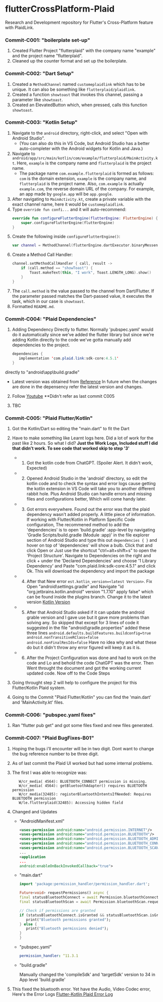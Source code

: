 # flutterCrossPlatform-Plaid

Research and Development repository for Flutter's Cross-Platform feature with PlaidLink.

### Commit-C001: "boilerplate set-up"

1. Created Flutter Project "flutterplaid" with the company name "example" and the project name "flutterplaid".
2. Cleaned up the counter format and set up the boilerplate.

### Commit-C002: "Dart Setup"

1. Created a `MethodChannel` named `customeplaidlink` which has to be unique. It can also be something like `flutterplaid/plaidlink`.
2. Created a function `showtoast` that invokes this channel, passing a parameter like `showtoast`.
3. Created an ElevatedButton which, when pressed, calls this function `showtoast`.

### Commit-C003: "Kotlin Setup"

1. Navigate to the `android` directory, right-click, and select "Open with Android Studio".
   - (You can also do this in VS Code, but Android Studio has a better auto-completer with the Android widgets for Kotlin and Java.)
2. Navigate to `android/app/src/main/kotlin/com/example/flutterplaid/MainActivity.kt`. Here, `example` is the company name and `flutterplaid` is the project name.
   - The package name `com.example.flutterplaid` is formed as follows: `com` is the domain extension, `example` is the company name, and `flutterplaid` is the project name. Also, `com.example` is actually `example.com`, the reverse domain URL of the company. For example, an app made by `google.app` will be `app.google`.
3. After navigating to `MainActivity.kt`, create a private variable with the exact channel name, here it would be `customeplaidlink`.
4. Type `override fun confi...` and it will auto-recommend:
   ```kotlin
   override fun configureFlutterEngine(flutterEngine: FlutterEngine) {
       super.configureFlutterEngine(flutterEngine)
   }
   ```
5. Create the following inside `configureFlutterEngine()`:
   ```kotlin
   var channel = MethodChannel(flutterEngine.dartExecutor.binaryMessenger, channelName)
   ```
6. Create a Method Call Handler:
   ```kotlin
   channel.setMethodCallHandler { call, result ->
       if (call.method == "showToast") {
           Toast.makeText(this, "I work", Toast.LENGTH_LONG).show()
       }
   }
   ```
7. The `call.method` is the value passed to the channel from Dart/Flutter. If the parameter passed matches the Dart-passed value, it executes the task, which in our case is `showtoast`.
8. Formatted `README.md`.

### Commit-C004: "Plaid Dependencies"

1. Adding Dependency Directly to flutter. Normally 'pubspec.yaml' would do it automatically since we've added the flutter library but since we're adding Kotlin directly to the code we've gotta manually add dependencies to the project.

   ```java
   dependencies {
      implementation 'com.plaid.link:sdk-core:4.5.1'
   }
   ```

directly to "android\app\build.gradle"

- Latest version was obtained from [Reference](https://search.maven.org/artifact/com.plaid.link/sdk-core) In future when the changes are done in the depensency refer the latest version and changes.

2. Follow [Youtube](https://www.youtube.com/watch?v=oM7vL49I5tc) \*\*Didn't refer as last commit C005

3. TBC

### Commit-C005: "Plaid Flutter/Kotlin"

1. Got the Kotlin/Dart so editing the "main.dart" to fit the Dart
2. Have to make something like Learnt logs here. Did a lot of work for the past like 2 hours. So what I did? **Just the Work Logs, Included stuff I did that didn't work. To see code that worked skip to step '3'**

   - 1. Got the kotlin code from ChatGPT. (Spoiler Alert. It didn't work, Expected)
   - 2. Opened Android Studio in the 'android' directory, so edit the kotlin code and to check the syntax and error logs cause getting the kotlin extension in VS Code will take you to another different rabbit hole. Plus Android Studio can handle errors and missing files and configurations better, Which will come handy later.
   - 3. Got errors everywhere. Found out the error was that the plaid dependency wasn't added properly. A little piece of information. If working with Flutter/Kotlin in Platform Specific Code configuration, The recommened method to add the 'dependencies' is to open 'build.gradle' :app-level by navigating 'Gradle Scripts/build.gradle (Module :app)' in the file explorer section of Android Studio and type this out `dependencies { }` and hover on top of 'dependencies' will show a bulb. Click that and click Open or Just use the shortcut "ctrl+alt+shift+s" to open the 'Project Structure'. Navigate to Dependencies on the right and click + under the 'Declared Dependencies' and choose '1 Library Dependency' and Paste "com.plaid.link:sdk-core:4.5.1" and click Ok. This will download the dependency and import the package
   - 4. After that New error `est.kotlin_version=<latest Version>`. Fix Open "android\settings.gradle" and Navigate "id "org.jetbrains.kotlin.android" version "1.7.10" apply false" which can be found inside the plugins branch. Change it to the latest version [Kotlin Version](https://kotlinlang.org/docs/releases.html)
   - 5. After that Android Studio asked if it can update the android grable version and I gave use but it gave more problems than solving any. So skipped that except for 3 lines of code it suggested in the file "android\gradle.properties" added these three lines
        `android.defaults.buildfeatures.buildconfig=true
android.nonTransitiveRClass=false
android.nonFinalResIds=false` Have no idea why and what these do but it didn't throw any error figured will keep it as it is.
   - 6. After the Project Configuration was done and had to work on the code and Lo and behold the code ChatGPT was the error. Then Went throught the document and got the working current updated code. Now off to the Code Steps

3. Going throught step 2 will help to configure the project for this Flutter/Kotlin Plaid system.
4. Going to the Commit "Plaid Flutter/Kotlin" you can find the 'main.dart' and 'MainActivity.kt' files.

### Commit-C006: "pubspec.yaml fixes"

1. Ran "flutter pub get" and got some files fixed and new files generated.

### Commit-C007: "Plaid BugFixes-B01"

1. Hoping the bugs i'll encounter will be in two digit. Dont want to change the bug reference number to be three digit.
2. As of last commit the Plaid UI worked but had some internal problems.
3. The first I was able to recognize was:
   ```log
      W/cr_media( 4564): BLUETOOTH_CONNECT permission is missing.
      W/cr_media( 4564): getBluetoothAdapter() requires BLUETOOTH permission
      W/cr_media(32485): registerBluetoothIntentsIfNeeded: Requires BLUETOOTH permission
      W/le.flutterplaid(32485): Accessing hidden field
   ```
4. Changed and Updates

   - "AndroidManifest.xml"

     ```xml
     <uses-permission android:name="android.permission.INTERNET"/>
     <uses-permission android:name="android.permission.BLUETOOTH"/>
     <uses-permission android:name="android.permission.BLUETOOTH_ADMIN"/>
     <uses-permission android:name="android.permission.BLUETOOTH_CONNECT"/>
     <uses-permission android:name="android.permission.BLUETOOTH_SCAN"/>
     ...
     <application
     ...
     android:enableOnBackInvokedCallback="true">
     ```

   - "main.dart"

     ```dart
     import 'package:permission_handler/permission_handler.dart';

     Future<void> requestPermissions() async {
     final statusBluetoothConnect = await Permission.bluetoothConnect.request();
     final statusBluetoothScan = await Permission.bluetoothScan.request();

     // Check if permissions are granted
     if (statusBluetoothConnect.isGranted && statusBluetoothScan.isGranted) {
        print("Bluetooth permissions granted");
     } else {
        print("Bluetooth permissions denied");
     }
     }
     ```

   - "pubspec.yaml"

     ```yaml
     permission_handler: ^11.3.1
     ```

   - "build.gradle"

     Manually changed the 'compileSdk' and 'targetSdk' version to 34 in App level 'build.gradle'

5. This fixed the bluetooth error. Yet have the Audio, Video Codec error, Here's the Error Logs [Flutter-Kotlin Plaid Error Log](https://docs.google.com/document/d/1FrRHykvOMjvO2Dy0DY7uf2G49EjuRuKQABAe36RZ-II/edit?usp=sharing)
